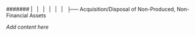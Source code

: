 ####### |   |   |   |   |   |   ├── Acquisition/Disposal of Non-Produced, Non-Financial Assets

*Add content here*